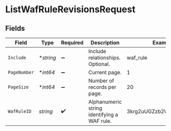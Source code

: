 # ListWafRuleRevisionsRequest


## Fields

| Field                                       | Type                                        | Required                                    | Description                                 | Example                                     |
| ------------------------------------------- | ------------------------------------------- | ------------------------------------------- | ------------------------------------------- | ------------------------------------------- |
| `Include`                                   | **string*                                   | :heavy_minus_sign:                          | Include relationships. Optional.            | waf_rule                                    |
| `PageNumber`                                | **int64*                                    | :heavy_minus_sign:                          | Current page.                               | 1                                           |
| `PageSize`                                  | **int64*                                    | :heavy_minus_sign:                          | Number of records per page.                 | 20                                          |
| `WafRuleID`                                 | *string*                                    | :heavy_check_mark:                          | Alphanumeric string identifying a WAF rule. | 3krg2uUGZzb2W9Euo4moOR                      |